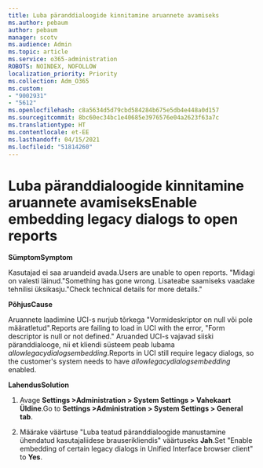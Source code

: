 ```yaml
---
title: Luba päranddialoogide kinnitamine aruannete avamiseks
ms.author: pebaum
author: pebaum
manager: scotv
ms.audience: Admin
ms.topic: article
ms.service: o365-administration
ROBOTS: NOINDEX, NOFOLLOW
localization_priority: Priority
ms.collection: Adm_O365
ms.custom:
- "9002931"
- "5612"
ms.openlocfilehash: c8a5634d5d79cbd584284b675e5db4e448a0d157
ms.sourcegitcommit: 8bc60ec34bc1e40685e3976576e04a2623f63a7c
ms.translationtype: HT
ms.contentlocale: et-EE
ms.lasthandoff: 04/15/2021
ms.locfileid: "51814260"
---
```

# <a name="enable-embedding-legacy-dialogs-to-open-reports"></a><span data-ttu-id="86e4b-102">Luba päranddialoogide kinnitamine aruannete avamiseks</span><span class="sxs-lookup"><span data-stu-id="86e4b-102">Enable embedding legacy dialogs to open reports</span></span>

<span data-ttu-id="86e4b-103">**Sümptom**</span><span class="sxs-lookup"><span data-stu-id="86e4b-103">**Symptom**</span></span>

<span data-ttu-id="86e4b-104">Kasutajad ei saa aruandeid avada.</span><span class="sxs-lookup"><span data-stu-id="86e4b-104">Users are unable to open reports.</span></span> <span data-ttu-id="86e4b-105">"Midagi on valesti läinud.</span><span class="sxs-lookup"><span data-stu-id="86e4b-105">"Something has gone wrong.</span></span> <span data-ttu-id="86e4b-106">Lisateabe saamiseks vaadake tehnilisi üksikasju."</span><span class="sxs-lookup"><span data-stu-id="86e4b-106">Check technical details for more details."</span></span>

<span data-ttu-id="86e4b-107">**Põhjus**</span><span class="sxs-lookup"><span data-stu-id="86e4b-107">**Cause**</span></span>

<span data-ttu-id="86e4b-108">Aruannete laadimine UCI-s nurjub tõrkega "Vormideskriptor on null või pole määratletud".</span><span class="sxs-lookup"><span data-stu-id="86e4b-108">Reports are failing to load in UCI with the error, "Form descriptor is null or not defined."</span></span> <span data-ttu-id="86e4b-109">Aruanded UCI-s vajavad siiski päranddialooge, nii et kliendi süsteem peab lubama *allowlegacydialogsembedding*.</span><span class="sxs-lookup"><span data-stu-id="86e4b-109">Reports in UCI still require legacy dialogs, so the customer's system needs to have *allowlegacydialogsembedding* enabled.</span></span>

<span data-ttu-id="86e4b-110">**Lahendus**</span><span class="sxs-lookup"><span data-stu-id="86e4b-110">**Solution**</span></span>

1. <span data-ttu-id="86e4b-111">Avage **Settings >Administration > System Settings > Vahekaart Üldine**.</span><span class="sxs-lookup"><span data-stu-id="86e4b-111">Go to **Settings >Administration > System Settings > General tab**.</span></span>

2. <span data-ttu-id="86e4b-112">Määrake väärtuse "Luba teatud päranddialoogide manustamine ühendatud kasutajaliidese brauserikliendis" väärtuseks **Jah**.</span><span class="sxs-lookup"><span data-stu-id="86e4b-112">Set "Enable embedding of certain legacy dialogs in Unified Interface browser client" to **Yes**.</span></span>
